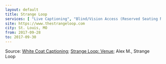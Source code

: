 ```yaml
---
layout: default
title: Strange Loop
services: [ "Live Captioning", "Blind/Vision Access (Reserved Seating Near Stage) on Request", "Mobility Access", "Quiet / Rest Area", "Restrooms: All-Gender / Gender-Neutral", "Service Animals Welcome", "Sign Language Interpreting (Based on Interest)" ]
site: https://www.thestrangeloop.com
city: St. Louis, MO
from: 2017-09-28
to: 2017-09-30
---
```


Source: [White Coat Captioning](http://www.whitecoatcaptioning.com/); [Strange Loop: Venue](https://www.thestrangeloop.com/venue.html); Alex M., Strange Loop
